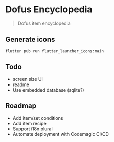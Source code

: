 # Dofus Encyclopedia

> Dofus item encyclopedia

## Generate icons
```
flutter pub run flutter_launcher_icons:main
```

## Todo
- screen size UI
- readme
- Use embedded database (sqlite?)

## Roadmap
- Add item/set conditions
- Add item recipe
- Support i18n plural
- Automate deployment with Codemagic CI/CD
